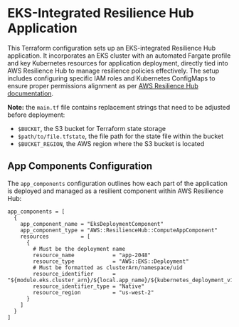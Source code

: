 # EKS-Integrated Resilience Hub Application

This Terraform configuration sets up an EKS-integrated Resilience Hub application. It incorporates an EKS cluster with an automated Fargate profile and key Kubernetes resources for application deployment, directly tied into AWS Resilience Hub to manage resilience policies effectively. The setup includes configuring specific IAM roles and Kubernetes ConfigMaps to ensure proper permissions alignment as per [AWS Resilience Hub documentation](https://docs.aws.amazon.com/resilience-hub/latest/userguide/grant-permissions-to-eks-in-arh.html).

**Note:** the `main.tf` file contains replacement strings that need to be adjusted before deployment:

- `$BUCKET`, the S3 bucket for Terraform state storage
- `$path/to/file.tfstate`, the file path for the state file within the bucket
- `$BUCKET_REGION`, the AWS region where the S3 bucket is located

## App Components Configuration

The `app_components` configuration outlines how each part of the application is deployed and managed as a resilient component within AWS Resilience Hub:

```hcl
app_components = [
  {
    app_component_name = "EksDeploymentComponent"
    app_component_type = "AWS::ResilienceHub::ComputeAppComponent"
    resources          = [
      {
        # Must be the deployment name
        resource_name            = "app-2048"
        resource_type            = "AWS::EKS::Deployment"
        # Must be formatted as clusterArn/namespace/uid
        resource_identifier      = "${module.eks.cluster_arn}/${local.app_name}/${kubernetes_deployment_v1.this.metadata[0].uid}"
        resource_identifier_type = "Native"
        resource_region          = "us-west-2"
      }
    ]
  }
]
```
